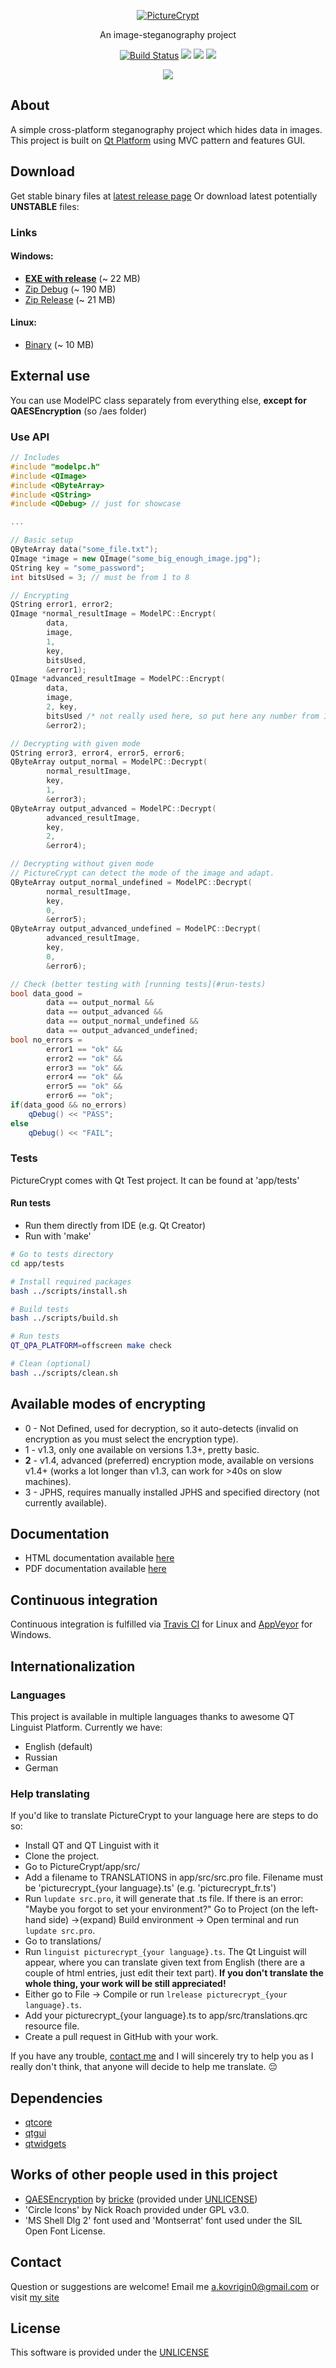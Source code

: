 <p align="center">
  <a href="https://alexkovrigin.me/PictureCrypt">
    <img alt="PictureCrypt" src="./app/src/icons/unlocked.png">
  </a>
</p>

<p align="center">
  An image-steganography project
</p>
<p align="center">
  <a href="https://travis-ci.com/waleko/PictureCrypt"><img alt="Build Status" src="https://travis-ci.com/waleko/PictureCrypt.svg?branch=master"></a>
  <a href="https://ci.appveyor.com/project/waleko/picturecrypt/branch/master"><img src="https://ci.appveyor.com/api/projects/status/qc0syxtjax4wnud7/branch/master?svg=true"/></a>
  <a class="badge-align" href="https://www.codacy.com/app/waleko/PictureCrypt?utm_source=github.com&amp;utm_medium=referral&amp;utm_content=waleko/PictureCrypt&amp;utm_campaign=Badge_Grade"><img src="https://api.codacy.com/project/badge/Grade/c9106eb67e164d7d87de6d92448a3355"/></a>
  <a href="https://gitter.im/PictureCrypt/community"><img src="https://badges.gitter.im/waleko/PictureCrypt.png"/></a>
</p>

<p align="center">
  <img src="https://alexkovrigin.me/data/picturecrypt-screenshot.jpg"/>
</p>

## About
A simple cross-platform steganography project which hides data in images.
This project is built on [Qt Platform](https://qt.io) using MVC pattern and features GUI.

## Download
Get stable binary files at [latest release page](https://github.com/waleko/PictureCrypt/releases/latest)
Or download latest potentially **UNSTABLE** files:

### Links
#### Windows:
* [**EXE with release**](https://ci.appveyor.com/api/projects/waleko/picturecrypt/artifacts/app/PictureCrypt-setup.exe) (~ 22 MB)
* [Zip Debug](https://ci.appveyor.com/api/projects/waleko/picturecrypt/artifacts/app/deploy/PictureCrypt-debug.zip) (~ 190 MB)
* [Zip Release](https://ci.appveyor.com/api/projects/waleko/picturecrypt/artifacts/app/deploy/PictureCrypt-release.zip) (~ 21 MB)

#### Linux:
* [Binary](https://github.com/waleko/PictureCrypt/raw/gh-pages/app/src/build/Release/PictureCrypt) (~ 10 MB)

## External use
You can use ModelPC class separately from everything else, **except for QAESEncryption** (so /aes folder)

### Use API
```cpp
// Includes
#include "modelpc.h"
#include <QImage>
#include <QByteArray>
#include <QString>
#include <QDebug> // just for showcase

...

// Basic setup
QByteArray data("some_file.txt");
QImage *image = new QImage("some_big_enough_image.jpg");
QString key = "some_password";
int bitsUsed = 3; // must be from 1 to 8

// Encrypting
QString error1, error2;
QImage *normal_resultImage = ModelPC::Encrypt(
        data,
        image,
        1,
        key,
        bitsUsed,
        &error1);
QImage *advanced_resultImage = ModelPC::Encrypt(
        data,
        image,
        2, key,
        bitsUsed /* not really used here, so put here any number from 1 to 8*/,
        &error2);

// Decrypting with given mode
QString error3, error4, error5, error6;
QByteArray output_normal = ModelPC::Decrypt(
        normal_resultImage,
        key,
        1,
        &error3);
QByteArray output_advanced = ModelPC::Decrypt(
        advanced_resultImage,
        key,
        2,
        &error4);

// Decrypting without given mode
// PictureCrypt can detect the mode of the image and adapt.
QByteArray output_normal_undefined = ModelPC::Decrypt(
        normal_resultImage,
        key,
        0,
        &error5);
QByteArray output_advanced_undefined = ModelPC::Decrypt(
        advanced_resultImage,
        key,
        0,
        &error6);

// Check (better testing with [running tests](#run-tests)
bool data_good =
        data == output_normal &&
        data == output_advanced &&
        data == output_normal_undefined &&
        data == output_advanced_undefined;
bool no_errors =
        error1 == "ok" &&
        error2 == "ok" &&
        error3 == "ok" &&
        error4 == "ok" &&
        error5 == "ok" &&
        error6 == "ok";
if(data_good && no_errors)
    qDebug() << "PASS";
else
    qDebug() << "FAIL";

```

### Tests
PictureCrypt comes with Qt Test project. It can be found at 'app/tests'

#### Run tests
* Run them directly from IDE (e.g. Qt Creator)
* Run with 'make'

```bash
# Go to tests directory
cd app/tests

# Install required packages
bash ../scripts/install.sh

# Build tests
bash ../scripts/build.sh

# Run tests
QT_QPA_PLATFORM=offscreen make check

# Clean (optional)
bash ../scripts/clean.sh
```

## Available modes of encrypting
* 0 - Not Defined, used for decryption, so it auto-detects (invalid on encryption as you must select the encryption type).
* 1 - v1.3, only one available on versions 1.3+, pretty basic.
* **2** - v1.4, advanced (preferred) encryption mode, available on versions v1.4+ (works a lot longer than v1.3, can work for >40s on slow machines).
* 3 - JPHS, requires manually installed JPHS and specified directory (not currently available).

## Documentation
* HTML documentation available [here](docs)
* PDF documentation available [here](https://github.com/waleko/PictureCrypt/raw/gh-pages/refman.pdf)

## Continuous integration
Continuous integration is fulfilled via [Travis CI](https://travis-ci.com/waleko/PictureCrypt) for Linux and [AppVeyor](https://ci.appveyor.com/project/waleko/picturecrypt) for Windows.

## Internationalization
### Languages
This project is available in multiple languages thanks to awesome QT Linguist Platform.
Currently we have:

- English (default)
- Russian
- German

### Help translating
If you'd like to translate PictureCrypt to your language here are steps to do so:

* Install QT and QT Linguist with it
* Clone the project.
* Go to PictureCrypt/app/src/
* Add a filename to TRANSLATIONS in app/src/src.pro file. Filename must be 'picturecrypt_{your language}.ts' (e.g. 'picturecrypt_fr.ts')
* Run `lupdate src.pro`, it will generate that .ts file. If there is an error: "Maybe you forgot to set your environment?" Go to Project (on the left-hand side) ->(expand) Build environment -> Open terminal and run `lupdate src.pro`.
* Go to translations/
* Run `linguist picturecrypt_{your language}.ts`. The Qt Linguist will appear, where you can translate given text from English (there are a couple of html entries, just edit their text part). **If you don't translate the whole thing, your work will be still appreciated!**
* Either go to File -> Compile or run `lrelease picturecrypt_{your language}.ts`.
* Add your picturecrypt_{your language}.ts to app/src/translations.qrc resource file.
* Create a pull request in GitHub with your work.

If you have any trouble, [contact me](#contact) and I will sincerely try to help you as I really don't think, that anyone will decide to help me translate. 😔

## Dependencies
* [qtcore](https://doc.qt.io/qt-5.11/qtcore-index.html)
* [qtgui](http://doc.qt.io/archives/qt-4.8/qtgui-module.html)
* [qtwidgets](https://doc.qt.io/qt-5.11/qtwidgets-index.html)

## Works of other people used in this project
 * [QAESEncryption](https://github.com/bricke/Qt-AES) by [bricke](https://github.com/bricke/) (provided under [UNLICENSE](https://unlicense.org/))
 * 'Circle Icons' by Nick Roach provided under GPL v3.0.
 * 'MS Shell Dlg 2' font used and 'Montserrat' font used under the SIL Open Font License.

## Contact
Question or suggestions are welcome!
Email me [a.kovrigin0@gmail.com](mailto:a.kovrigin0@gmail.com) or visit [my site](https://alexkovrigin.me)

## License
This software is provided under the [UNLICENSE](http://unlicense.org/)
